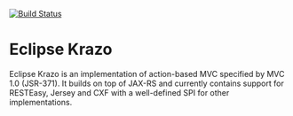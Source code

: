 [![Build Status](https://travis-ci.org/eclipse-ee4j/krazo.svg?branch=master)](https://travis-ci.org/eclipse-ee4j/krazo)

# Eclipse Krazo

Eclipse Krazo is an implementation of action-based MVC specified by MVC 1.0 (JSR-371). It builds on top of JAX-RS 
and currently contains support for RESTEasy, Jersey and CXF with a well-defined SPI for other implementations.
